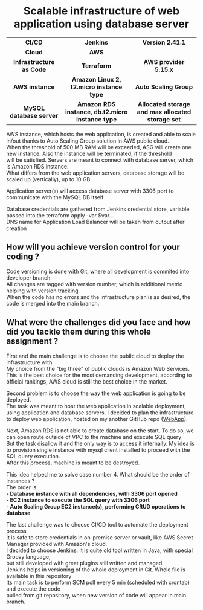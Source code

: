 <center><h1>Scalable infrastructure of web application using database server</h1></center>

<left><table class="tg">
<tbody>
  <tr>
    <td class="tg-0pky"><center><b>CI/CD</b></center></td>
    <td class="tg-0pky"><center><b>Jenkins</b></td>
    <td class="tg-0pky"><center><b>Version 2.41.1</b></center></td>
  </tr>
  <tr>
    <td class="tg-0pky"><center><b>Cloud</b></center></td>
    <td class="tg-0pky"><center><b>AWS</b></td>
    <td class="tg-0pky"><center><b></b></center></td>
  </tr>
  <tr>
    <td class="tg-0pky"><center><b>Infrastructure as Code</b></center></td>
    <td class="tg-0pky"><center><b>Terraform</b></center></td>
    <td class="tg-0pky"><center><b>AWS provider 5.15.x</b></center></td>
  </tr>
  <tr>
    <td class="tg-0pky"><center><b>AWS instance</b></center></td>
    <td class="tg-0pky"><center><b>Amazon Linux 2, t2.micro instance type</b></center></td>
    <td class="tg-0pky"><center><b>Auto Scaling Group</b></center></td>
    
  </tr>
  <tr>
    <td class="tg-0pky"><center><b>MySQL database server</b></center></td>
    <td class="tg-0pky"><center><b>Amazon RDS instance, db.t2.micro instance type</b></center></td>
    <td class="tg-0pky"><center><b>Allocated storage and max allocated storage set</b></center></td>
  </tr>
</tbody>
</table></left>

AWS instance, which hosts the web application, is created and able to scale in/out thanks to Auto Scaling Group solution in AWS public cloud.<br>
When the threshold of 500 MB RAM will be exceeded, ASG will create one new instance. Also the instance will be terminated, if the threshold<br> will be satisfied.
Servers are meant to connect with database server, which is Amazon RDS instance.<br>
What differs from the web application servers, database storage will be scaled up (vertically), up to 10 GB<br>

Application server(s) will access database server with 3306 port to communicate with the MySQL DB itself

Database credentials are gathered from Jenkins credential store, variable passed into the terraform apply -var $var...<br>
DNS name for Application Load Balancer will be taken from output after creation<br>

<h2> How will you achieve version control for your coding ? </h2>

Code versioning is done with Git, where all development is commited into developer branch.<br>
All changes are tagged with version number, which is additional metric helping with version tracking.<br>
When the code has no errors and the infrastructure plan is as desired, the code is merged into the main branch.<br>

<h2>What were the challenges did you face and how did you tackle them during this whole assignment ?</h2>

First and the main challenge is to choose the public cloud to deploy the infrastructure with.<br>
My choice from the "big three" of public clouds is Amazon Web Services.<br>
This is the best choice for the most demanding development, according to official rankings, AWS cloud is still the best choice in the market.<br>

Second problem is to choose the way the web application is going to be deployed.<br>
The task was meant to host the web application in scalable deployment, using application and database servers.
I decided to plan the infrastructure to deploy web application, hosted on my another GitHub repo (<a href="https://github.com/kamilzaborowski/webapp">WebApp</a>).<br>

Next, Amazon RDS is not able to create database on the start. To do so, we can open route outside of VPC to the machine and execute SQL query <br>
But the task disallow it and the only way is to access it internally. My idea is to provision single instance with mysql client installed to proceed with the SQL query execution.<br>
After this process, machine is meant to be destroyed.<br>

This idea helped me to solve case number 4. What should be the order of instances ?<br>
The order is:<br>
<b>- Database instance with all dependencies, with 3306 port opened</b><br>
<b>- EC2 instance to execute the SQL query with 3306 port </b><br>
<b>- Auto Scaling Group EC2 instance(s), performing CRUD operations to database</b><br>

The last challenge was to choose CI/CD tool to automate the deployment process<br>
It is safe to store credentials in on-premise server or vault, like AWS Secret Manager provided with Amazon's cloud.<br>
I decided to choose Jenkins. It is quite old tool written in Java, with special Groovy language,<br>
but still developed with great plugins still written and managed.<br>
Jenkins helps in versioning of the whole deployment in Git. Whole file is available in this repository<br>
Its main task is to perform SCM poll every 5 min (scheduled with crontab) and execute the code <br>
pulled from git repository, when new version of code will appear in main branch.<br>
